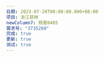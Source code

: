 ```yaml
---
日期: 2023-07-28T00:00:00.000+08:00
项目: 浙江慈林
newColumn7: 杨慧0405
需求号: "3735260"
完成: true
更新: true
测试: true
---
```

